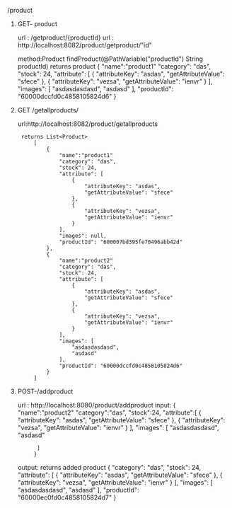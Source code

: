 /product
1. GET- product
     
     url : /getproduct/{productId}
     url :  http://localhost:8082/product/getproduct/"id"

     method:Product findProduct(@PathVariable("productId") String productId)
        returns product
            {
                "name":"product1"
                "category": "das",
                "stock": 24,
                "attribute": [
                    {
                        "attributeKey": "asdas",
                        "getAttributeValue": "sfece"
                    },
                    {
                        "attributeKey": "vezsa",
                        "getAttributeValue": "ienvr"
                    }
                ],
                "images": [
                    "asdasdasdasd",
                    "asdasd"
                ],
                "productId": "60000dccfd0c4858105824d6"
            }

2. GET /getallproducts/
        
     url:http://localhost:8082/product/getallproducts

        returns List<Product>
            [
                {
                    "name":"product1"
                    "category": "das",
                    "stock": 24,
                    "attribute": [
                        {
                            "attributeKey": "asdas",
                            "getAttributeValue": "sfece"
                        },
                        {
                            "attributeKey": "vezsa",
                            "getAttributeValue": "ienvr"
                        }
                    ],
                    "images": null,
                    "productId": "600007bd395fe70496abb42d"
                },
                {
                    "name":"product2"
                    "category": "das",
                    "stock": 24,
                    "attribute": [
                        {
                            "attributeKey": "asdas",
                            "getAttributeValue": "sfece"
                        },
                        {
                            "attributeKey": "vezsa",
                            "getAttributeValue": "ienvr"
                        }
                    ],
                    "images": [
                        "asdasdasdasd",
                        "asdasd"
                    ],
                    "productId": "60000dccfd0c4858105824d6"
                }
            ]

3. POST-/addproduct
   
   url :     http://localhost:8080/product/addproduct
   input:
       {
            "name":"product2"
             "category":"das",
             "stock":24,
             "attribute":[
                 {
                     "attributeKey": "asdas",
                     "getAttributeValue": "sfece"
                 },
                 {
                     "attributeKey": "vezsa",
                     "getAttributeValue": "ienvr"
                 }
             ],
             "images": [
                 "asdasdasdasd",
                 "asdasd"

             ]
            }
    output: returns added product
            {
                "category": "das",
                "stock": 24,
                "attribute": [
                    {
                        "attributeKey": "asdas",
                        "getAttributeValue": "sfece"
                    },
                    {
                        "attributeKey": "vezsa",
                        "getAttributeValue": "ienvr"
                    }
                ],
                "images": [
                    "asdasdasdasd",
                    "asdasd"
                ],
                "productId": "60000ec0fd0c4858105824d7"
            }

   